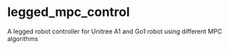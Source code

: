 # legged_mpc_control
A legged robot controller for Unitree A1 and Go1 robot using different MPC algorithms
